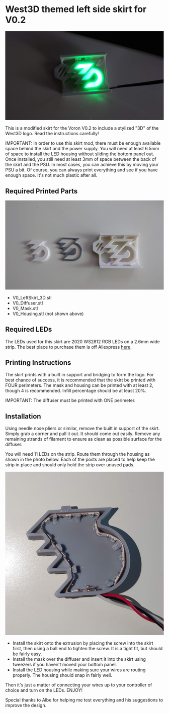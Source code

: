 # West3D themed left side skirt for V0.2

![v0 skirt](https://github.com/oogoom/Voron-Skirt-Mods/blob/main/West3D/V0/images/Front.JPG)

This is a modified skirt for the Voron V0.2 to include a stylized "3D" of the West3D logo.  Read the instructions carefully!  

IMPORTANT:  In order to use this skirt mod, there must be enough available space behind the skirt and the power supply.  You will need at least 6.5mm of space to install the LED housing without sliding the bottom panel out.  Once installed, you still need at least 3mm of space between the back of the skirt and the PSU.  In most cases, you can achieve this by moving your PSU a bit.  Of course, you can always print everything and see if you have enough space.  It's not much plastic after all.

## Required Printed Parts

![printed parts](https://github.com/oogoom/Voron-Skirt-Mods/blob/main/West3D/V0/images/parts.JPG)

- V0_LeftSkirt_3D.stl
- V0_Diffuser.stl
- V0_Mask.stl
- V0_Housing.stl (not shown above)

## Required LEDs

The LEDs used for this skirt are 2020 WS2812 RGB LEDs on a 2.6mm wide strip.  The best place to purchase them is off Aliexpress [here](https://www.aliexpress.us/item/3256804268655878.html?spm=a2g0o.order_detail.order_detail_item.3.12c3f19c69yvgm&gatewayAdapt=glo2usa).

## Printing Instructions

The skirt prints with a built in support and bridging to form the logo.  For best chance of success, it is recommended that the skirt be printed with FOUR perimeters.  The mask and housing can be printed with at least 2, though 4 is recommended.  Infill percentage should be at least 20%.

IMPORTANT: The diffuser must be printed with ONE perimeter.

## Installation

Using needle nose pliers or similar, remove the built in support of the skirt.  Simply grab a corner and pull it out.  It should come out easily.  Remove any remaining strands of filament to ensure as clean as possible surface for the diffuser.

You will need 11 LEDs on the strip.  Route them through the housing as shown in the photo below.  Each of the posts are placed to help keep the strip in place and should only hold the strip over unused pads.

![LED routing](https://github.com/oogoom/Voron-Skirt-Mods/blob/main/West3D/V0/images/DSC_0038.JPG)

- Install the skirt onto the extrusion by placing the screw into the skirt first, then using a ball end to tighten the screw.  It is a tight fit, but should be fairly easy.  
- Install the mask over the diffuser and insert it into the skirt using tweezers if you haven't moved your bottom panel.  
- Install the LED housing while making sure your wires are routing properly.  The housing should snap in fairly well. 

Then it's just a matter of connecting your wires up to your controller of choice and turn on the LEDs.  ENJOY!

Special thanks to Albe for helping me test everything and his suggestions to improve the design.
